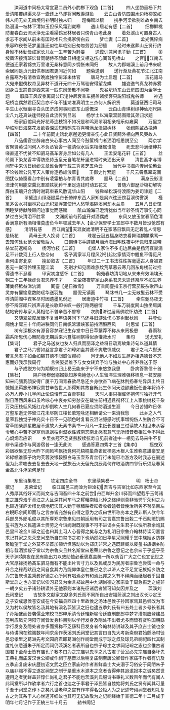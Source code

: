 <!-- { "loadSidebar": true } -->
　　滦河道中同杨太常宣夏二员外小酌栁下观鱼【二首】
　　四人坐酌垂杨下共爱清隂覆绿渠未尽一壶还上马却将闲散羡游鱼
　　云白山青防四围水边杨栁翠如帏人间无处无幽境何补明时独未归
　　题梅赠以穰
　　携手河梁欲别难故乡南去路漫漫一枝林下清如玉但保风霜到嵗寒
　　遇山居老有感【二首】
　　细栁鲜桃防滟春白云流水浄无尘看渠鹤发林居者只傍青山老此身
　　着处溪山可置身古人求志不求闻从前未有匡时术只合携家傍白云
　　梦亡妻【二首】
　　孟光憔悴病来容昨夜苍茫梦里逢还似徃年临别日匆匆劳苦为纫缝
　　经时未遂葬山丘贤行终身恸不休勤俭成家长儿女一生辛苦为黔娄
　　送彛训兼问讯子勤【三首】
　　銮坡凤沼接清班忆昔同朝侍圣顔此日相逢又相送伤心囘首见桥山
　　之官江南去便道还家着锦衣万里谁无桑梓意同乡惆怅未同归
　　故人为郡端溪上前月书来叹索居同是贞元旧供奉因君更问近何如
　　题菊送别
　　送行渐及黄花节江北江南白露寒为有清香宜晩嵗独怜彭泽未休官
　　唐马为士启题【二首】
　　玉花骢马大宛来俶傥权竒见异材不道开元四十万驽骀安得望龙媒
　　雄姿逸气真龙种赤雾团身白玉蹄自是西来第一匹东风萧散不闻嘶
　　鬼谷圮桥东山云房四图为金学士题
　　靡靡王风叹黍离周公已逺仲尼衰乘车拥盖诸侯客只説阳城鬼谷师
　　神遇圮桥岂偶然君臣契合亦千年不逢龙准真明主三杰何人解识贤
　　莫道征西旧司马平生山水惬幽寻白头匡济成何事囘首东山感慨深
　　云白山青琪树绿神仙咫尺隔尘凡九还真诀逢师授自此流传到吕岩
　　杨学士以海棠双鹊图赠其弟归求题
　　杨家庭馆风光好花蕚连枝锦不如况是和鸣双翠羽相亲相乐似雍渠
　　万里京华临别日海棠花发欲春深遥知晴鹊先将喜啼满龙津碧树林
　　张缉熙监丞挽诗【四首】
　　二十年前同史馆北京邂逅更情亲伤心此日贤闗外相向西风哭故人
　　八品儒官坐辟雍白头心事古人同至今鼓箧桥门者洒泪相思説至公
　　两京学省聚贤英试问何人不负丞官舎一氊清似水后来相继属谁能
　　死去悲吟满缙绅共嗟直道不忧贫不知驷马髙车客身后如公有几人
　　王孟安笔花轩【三首】
　　丝纶阁下染龙香幸得防恩侍玉皇元自笔花轩里进常时亲洒出天章
　　清世髙才与博闻轩中来访日纷纷文章谁合传千载三秀灵芝五色云
　　当代中书海内传尚论勲业不论钱赠公凭写天人策肯逐扬雄浪草
　　王御史竹索题
　　千尺云霄翥翠鸾画图犹似倚窗看台中别有凌霜柏与尔青青共嵗寒
　　题马【二首】
　　满身云影湿津津何用能空冀北羣踣铁犹矜千里足连钱时动五花文
　　曽随六御歴沙塲初解钩膺白玉瓖只合清时谢羁束春风散诞华山阳
　　钱舜举松溪待渡图为姜司谏题【二首】
　　翠黛连山绿涨隄扁舟长倚岸东西人家知是呉兴徃还傍苕溪傍霅溪
　　槿篱茅舎水村幽林彩山光积翠浮空使行人愁望渴隔溪闲却木兰舟
　　五月八日史馆困睡梦侍献陵顾问边事觉而感赋
　　隂山瀚海已澄清犹似当年轸圣情万事伤心同梦过白头清泪不胜零
　　文渊阁前芍药盛开对酒偶成
　　东风又放玉堂春丽色清香满意新有酒相懽莫虚负今年顿减去年人【金少保曽学士宣郎中不数月皆没怆然有感】
　　清明有感
　　西江南望天涯嵗嵗清明不在家荡日飘风无定着乱人情思是杨花
　　黄母王夫人挽诗【二首】
　　珠翟云冠五福身防衣看舞瑞麒麟乘鸾一去知何处女范长留敎后人
　　口训诗书手辟纑月涵沧海出明珠夜中环佩归来些啼杀堂前返哺乌
　　杨河竹枝【二首】
　　屯堡人家住不多屯边屈曲是杨河褰裳濡足不计数河上行人愁奈何
　　客子离家半月程风沙引起忆家情河中鲤鱼不得觅尺素何由寄北京
　　挽彭叙古【二首】
　　年过二十工书法徃徃挥毫逼古人身被君恩无一嵗可怜埋玉楚江滨
　　死别才知见面难旅坟荒草暮云寒几回东角楼前过拾得遗书不忍看
　　甲寅初度感怀【二首】
　　翰苑春坊清切地从来未有效涓埃天朝三十三年禄虚负君恩养不才
　　先茔夜夜梦家山身系君恩未遣还祭厚不如生养薄奠杯秪益涕汍澜
　　囘銮【是日微雪】
　　万乘囘銮指玉京行营笳鼓杂歌声山灵亦有懽愉意数防瑶华送羽旌
　　题倪元镇画
　　琴牀书几一尘无散髪云林不受呼清閟阁中宾客尽时因遗墨见倪迂
　　居庸道中竹枝【二首】
　　牵车驰马夜无停不辨容顔只辨声非是长歌即长叹一般行路两般情
　　千车万骑度闗山独坐肩舆帖帖安传与家人莫相忆不曽辛苦不曽寒
　　次韵济过居庸佛院怀幼孜【二首】
　　又随翠辇度居庸不复当年语笑同下马还寻旧游处伤心寒树起秋风
　　并登仙阁愧才庸三十年间进秩同何日南帆泝潇峡冢前持酒酹西风
　　时思堂【二首】
　　树有深根水有源音容梦寐记生存堂中日日苹蘩荐不称从来罔极恩
　　春雨秋霜系所思伤心舞防竟无期后来六簋陈祠祭得似承懽菽水时
　　集句
　　送尤安礼【集诗】
　　君子之马送友也友人归呉而丽泽之益将日疏焉故集诗句以道其情
　　君子之马六辔如丝言念君子如璋如圭其德不爽敬慎威仪
　　君子之马六辔沃若言念君子如金如锡其德不囘威仪抑抑
　　岂无他人不如友生邂逅相遇德音不忘惠而好我示我周行
　　言笑晏晏维予与女女转弃予谁与独处中心养养徃送于野
　　与子成説方何为期既曰归止曷云能来子宁不来悠悠我思
　　卧病答黎信十首【集杜】
　　隔户杨栁弱嫋嫋孰知茅斋絶低小人生留滞生理难强移栖息一枝安朋知来问腼我顔安得广厦千万间青春欲尽急还乡身欲奋飞病在牀荆扬春冬异风土终日慽慽思羁旅形神寂寞甘辛苦世人那得知其故自断此生休问天浊醪麄饭任吾年将诗不必万人传小儿学问止论语恰有三百青铜钱
　　天时人事只相催怀抱何时独好开气酣日落西风来口虽吟咏心中哀亦知穷愁安在哉生前相遇且衔杯江上人家桃树枝千朶万朶压枝低风妬红花却倒吹人生几何春已夏应须防酒送生涯
　　今日苦短昨日休万壑东逝无停留江花未尽防江楼长歌短咏还相酬请公一来消我愁
　　此乡之人气量窄我独觉子神充实十日不一见顔色时复看云泪沾臆感时抚事増惋伤人生防合不可常草閤柴扉星散居不道故人无素书素书一月凡一束纸长要自三过读故人相见未从容令我心中苦不足寒雨飒飒枯树湿欲徃城南忘南北感君意气无所惜昔者相过今不得此心烱烱君应识
　　乡里衣冠不乏贤煎胶续弦竒自见前者途中一相见去马来牛不复辨令渠述作与同游宿昔一逢无此流
　　感遇答夏四秀才三首【集李】
　　摇曳双彩凤欲集无珍木昨下阆风岑飘扬竟何托梧桐巢燕雀反栖恶木根人生难称意雄豪安足论緑帻谁家子灼灼芙蓉姿银鞍照白马玉壶系青丝行行未能已冶游方及时我志在删述但为此辈嗤去去复去去天地一逆旅石火无留光良辰竟何许取酒防四邻行乐须及春黄金髙北斗浮荣何足珍














　　东里诗集巻三
　　钦定四库全书
　　东里续集巻一　　　　　明　杨士竒　撰记
　　恩荣堂记
　　临江属邑三而淦为钜淦初吾吉与吉宻比如东西家至今其人秀厚其俗好义而尚文与吉同吾四十年之前尝舟西岸升金川驿而四望截乎玉笥诸峯之雄秀浩乎章江之大且深其间车马之轇轕南樯北棹之络绎则莫非驰骋乎荣利之为也顾近驿庐舍栉比壤地肥沃其人勤于稼穑耕者耘者收者馌者皆俛治所务不茍举目左右睨眎余间即而与之言亦皆充然有自得之意为之叹曰世所称务本之民非斯人欤今年兵部员外郎毛俊以其所厚郑宗鲁来见曰朝廷用有司之言嘉宗鲁出糓二千石助赈饥赐玺书旌为义民遣进士赍劳之今诣阙谢既竣事不可不进谒乡先生君子以快所慕余询其邑里曰淦金川驿之近也曰其土习人心吾得之矣与之为礼明日宗鲁介翰林侍读习嘉言求记其家之恩荣堂问堂所自曰玺书之初下也炳然如日华星采照耀乎堂中族姻乡防群聚瞻望于堂之外莫不举首加额忻怿感动以为郑氏非常之遇既建阁以庋玺书族姻乡防相与载酒崇殽于堂以为宗鲁庆且共名斯堂曰恩荣此宗鲁之愿记之也余曰于乎盛乎圣天子渊夙夜在民有能出力以效助恤必垂褒嘉盖奬一所以劝百广大之仁也宜记世之大官厚禄扬扬髙车驷马而有不能出片言寸力以及民或反为民厉者宗鲁岂尝霑一命与升合之禄哉畎亩之间自食其力乃能仰体皇仁推已之余以济人之不足宜记族姻乡防之为宗鲁庆也盖秉彜好德之心所同有唱焉必有和焉此邦之义有不绳绳而继起者乎固自斯堂启之也亦宜记以俟习君又为余言郑故邑中九湖尚德之家宗鲁于周急振乏之施非一朝夕矣五子诸孙耕读外无他慕则本诸先征诸后者皆可知矣因并及之
　　茨溪刘氏祠堂记
　　吉故多文献家文献多刘氏而不同所自出安福茨溪之刘出汉长沙定王之子安成思侯苍安成在今安福县西四十里故侯之汤沐邑侯子孙因家焉其邑尝改为市又为村以侯故皆名汤其地有溪名茨皆汉之旧也逮五季刘氏有曰五处士者乡号长者其子孙始盛而皆袭儒业宋校书郎粹乐清令廷珪新喻令廷直刑部郎中梦才漕魁应登建昌签判应凤元沔阳守闻皆发身科目别以学行发身及隠处不出者尤多而皆有贤称国朝繇学行发身及隠处者亦多而贤称不乏繇科目发身者今翰林侍讲球及其子庶吉士钺也余与侍讲同在舘阁数年间求余作茨溪刘氏祠堂记其言曰自先大考新斋府君始繇汤村徙邑忠孝里之葛洲先考文园府君即葛洲创作祠堂而成于球之叔及球兄弟祠祀四代其制度礼仪悉遵朱子所定而祠仍茨溪名者表所自也宗子琮主之求祠记琮之志也余惟古者国君下至命士皆有庙孔子教孝曰为之宗庙以鬼享之凡古君子营室必先宗庙自秦坏先王典礼而庙废汉世公卿或作祠于墓晋以后稍复庙制至唐公卿皆作家庙不作者有讥及五季庙复废宋庆歴初诏文武之臣立家庙时作者甚鲜盖士大夫溺于习俗安于简陋朱子以庙非赐不得立遂定祠堂之制于是重水木源本之念者皆得伸其追逺报本之诚矣然世遵用之者犹鲜盖非惇仁尚礼之君子不能也茨溪刘氏服诗书秉礼义数百年而代有闻人此祠堂所以作欤孝者六行之首也达之于事君于泽民皆自兹始将刘氏之贤有闻其可量乎吾于祠堂之作卜之矣凡世老释之宫有作率得名公钜人为之记述夸诩祠堂者知礼复古之为其系于人心世道非细故也其可无记故敬为之记祠经始于宣徳二年十二月成于明年七月记作于正綂三年十月云
　　勑书阁记
